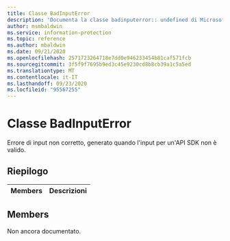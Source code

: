 ```yaml
---
title: Classe BadInputError
description: 'Documenta la classe badinputerror:: undefined di Microsoft Information Protection (MIP) SDK.'
author: msmbaldwin
ms.service: information-protection
ms.topic: reference
ms.author: mbaldwin
ms.date: 09/21/2020
ms.openlocfilehash: 2571723264718e7dd0e946233454b81caf571fcb
ms.sourcegitcommit: 3f5f9f7695b9ed3c45e9230cd8b8cb39a1c5a5ed
ms.translationtype: MT
ms.contentlocale: it-IT
ms.lasthandoff: 09/23/2020
ms.locfileid: "95567255"
---
```

# <a name="class-badinputerror"></a>Classe BadInputError 
Errore di input non corretto, generato quando l'input per un'API SDK non è valido.
  
## <a name="summary"></a>Riepilogo
 Members                        | Descrizioni                                
--------------------------------|---------------------------------------------
  
## <a name="members"></a>Members
Non ancora documentato.
